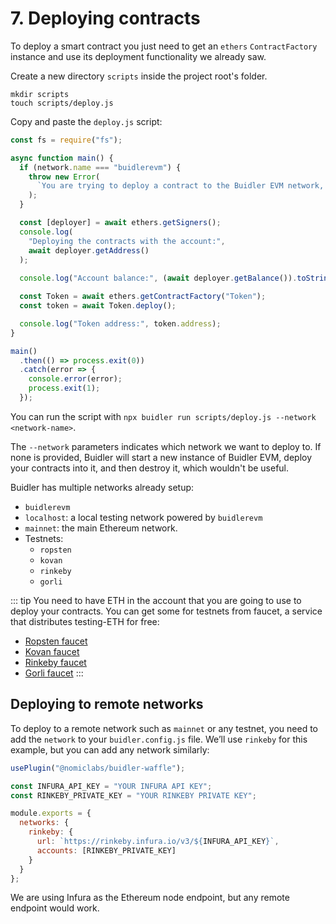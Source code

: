 # 7. Deploying contracts
To deploy a smart contract you just need to get an `ethers` `ContractFactory` instance and use its deployment functionality we already saw.

Create a new directory `scripts` inside the project root's folder.

```
mkdir scripts
touch scripts/deploy.js
```

Copy and paste the `deploy.js` script:

```js
const fs = require("fs");

async function main() {
  if (network.name === "buidlerevm") {
    throw new Error(
      `You are trying to deploy a contract to the Buidler EVM network, which gets automatically created and destroyed every time. Use the Buidler option '--network localhost'`
    );
  }

  const [deployer] = await ethers.getSigners();
  console.log(
    "Deploying the contracts with the account:",
    await deployer.getAddress()
  );
  
  console.log("Account balance:", (await deployer.getBalance()).toString());

  const Token = await ethers.getContractFactory("Token");
  const token = await Token.deploy();

  console.log("Token address:", token.address);
}

main()
  .then(() => process.exit(0))
  .catch(error => {
    console.error(error);
    process.exit(1);
  });
```

You can run the script with `npx buidler run scripts/deploy.js --network <network-name>`.

The `--network` parameters indicates which network we want to deploy to. If none is provided, Buidler will start a new instance of Buidler EVM, deploy your contracts into it, and then destroy it, which wouldn't be useful.

Buidler has multiple networks already setup:
- `buidlerevm`
- `localhost`: a local testing network powered by `buidlerevm`
- `mainnet`: the main Ethereum network.
- Testnets:
  - `ropsten`
  - `kovan`
  - `rinkeby`
  - `gorli`

::: tip
You need to have ETH in the account that you are going to use to deploy your contracts. You can get some for testnets from faucet, a service that distributes testing-ETH for free: 

* [Ropsten faucet](https://faucet.metamask.io/)
* [Kovan faucet](https://faucet.kovan.network/)
* [Rinkeby faucet](https://faucet.rinkeby.io/)
* [Gorli faucet](https://goerli-faucet.slock.it/)
:::


## Deploying to remote networks
To deploy to a remote network such as `mainnet` or any testnet, you need to add the `network` to your `buidler.config.js` file. We’ll use `rinkeby` for this example, but you can add any network similarly:

```js
usePlugin("@nomiclabs/buidler-waffle");

const INFURA_API_KEY = "YOUR INFURA API KEY";
const RINKEBY_PRIVATE_KEY = "YOUR RINKEBY PRIVATE KEY";

module.exports = {
  networks: {
    rinkeby: {
      url: `https://rinkeby.infura.io/v3/${INFURA_API_KEY}`,
      accounts: [RINKEBY_PRIVATE_KEY]
    }
  }
};
```

We are using Infura as the Ethereum node endpoint, but any remote endpoint would work. 
